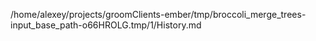 /home/alexey/projects/groomClients-ember/tmp/broccoli_merge_trees-input_base_path-o66HROLG.tmp/1/History.md